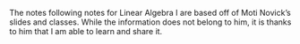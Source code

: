 The notes following notes for Linear Algebra I are based off of Moti Novick’s slides and classes. While the information does not belong to him, it is thanks to him that I am able to learn and share it.